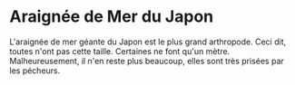 # Araignée de Mer du Japon

L'araignée de mer géante du Japon est le plus grand arthropode. Ceci dit, toutes
n'ont pas cette taille. Certaines ne font qu'un mètre. Malheureusement, il n'en
reste plus beaucoup, elles sont très prisées par les pécheurs.
